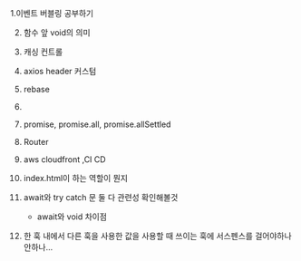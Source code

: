 1.이벤트 버블링 공부하기

2. 함수 앞 void의 의미
3. 캐싱 컨트롤
4. axios header 커스텀
5. rebase
6.
7. promise, promise.all, promise.allSettled
8. Router
9. aws cloudfront ,CI CD
10. index.html이 하는 역할이 뭔지

    <meta property="og:url" content="https://dash.splash.im/" />
    <meta property="og:type" content="Sui dApp by Cosmostation" />
    <meta property="og:title" content="Splash - Sui Staking dApp" />

11. await와 try catch 문 둘 다 관련성 확인해볼것
    - await와 void 차이점
12. 한 훅 내에서 다른 훅을 사용한 값을 사용할 때 쓰이는 훅에 서스펜스를 걸어야하나 안하나...
